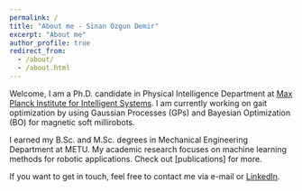 ```yaml
---
permalink: /
title: "About me - Sinan Ozgun Demir"
excerpt: "About me"
author_profile: true
redirect_from: 
  - /about/
  - /about.html
---
```


Welcome, I am a Ph.D. candidate in Physical Intelligence Department at [Max Planck Institute for Intelligent Systems](https://pi.is.mpg.de). I am currently working on gait optimization by using Gaussian Processes (GPs) and Bayesian Optimization (BO) for magnetic soft millirobots.

I earned my B.Sc. and M.Sc. degrees in Mechanical Engineering Department at METU. My academic research focuses on machine learning methods for robotic applications. Check out [publications] for more.

If you want to get in touch, feel free to contact me via e-mail or [LinkedIn](https://www.linkedin.com/in/sinan-ozgun-demir-981311129).